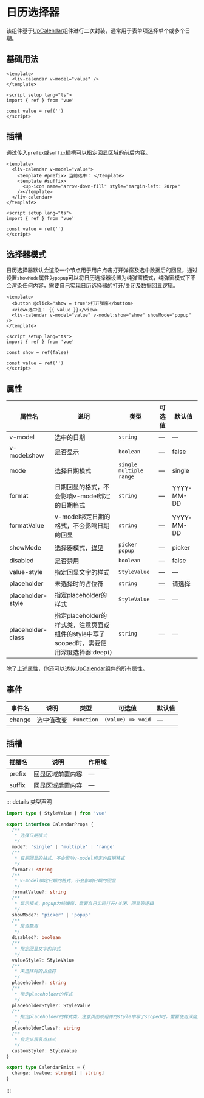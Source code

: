 # 日历选择器

该组件基于[UpCalendar](https://uiadmin.net/uview-plus/components/calendar.html)组件进行二次封装，通常用于表单项选择单个或多个日期。

## 基础用法

```vue
<template>
  <liv-calendar v-model="value" />
</template>

<script setup lang="ts">
import { ref } from 'vue'

const value = ref('')
</script>
```

## 插槽

通过传入`prefix`或`suffix`插槽可以指定回显区域的前后内容。

```vue
<template>
  <liv-calendar v-model="value">
    <template #prefix> 当前选中： </template>
    <template #suffix>
      <up-icon name="arrow-down-fill" style="margin-left: 20rpx"
    /></template>
  </liv-calendar>
</template>

<script setup lang="ts">
import { ref } from 'vue'

const value = ref('')
</script>
```

## 选择器模式

日历选择器默认会渲染一个节点用于用户点击打开弹窗及选中数据后的回显，通过设置`showMode`属性为`popup`可以将日历选择器设置为纯弹窗模式，纯弹窗模式下不会渲染任何内容，需要自己实现日历选择器的打开/关闭及数据回显逻辑。

```vue
<template>
  <button @click="show = true">打开弹窗</button>
  <view>选中值： {{ value }}</view>
  <liv-calendar v-model="value" v-model:show="show" showMode="popup" />
</template>

<script setup lang="ts">
import { ref } from 'vue'

const show = ref(false)

const value = ref('')
</script>
```

## 属性

| 属性名            | 说明                                                                                    | 类型                        | 可选值 | 默认值     |
| ----------------- | --------------------------------------------------------------------------------------- | --------------------------- | ------ | ---------- |
| v-model           | 选中的日期                                                                              | `string`                    | —      | —          |
| v-model:show      | 是否显示                                                                                | `boolean`                   | —      | false      |
| mode              | 选择日期模式                                                                            | `single` `multiple` `range` | —      | single     |
| format            | 日期回显的格式，不会影响v-model绑定的日期格式                                           | `string`                    | —      | YYYY-MM-DD |
| formatValue       | v-model绑定日期的格式，不会影响日期的回显                                               | `string`                    | —      | YYYY-MM-DD |
| showMode          | 选择器模式，[详见](#选择器模式)                                                         | `picker` `popup`            | —      | picker     |
| disabled          | 是否禁用                                                                                | `boolean`                   | —      | false      |
| value-style       | 指定回显文字的样式                                                                      | `StyleValue`                | —      | —          |
| placeholder       | 未选择时的占位符                                                                        | `string`                    | —      | 请选择     |
| placeholder-style | 指定placeholder的样式                                                                   | `StyleValue`                | —      | —          |
| placeholder-class | 指定placeholder的样式类，注意页面或组件的style中写了scoped时，需要使用深度选择器:deep() | `string`                    | —      | —          |

除了上述属性，你还可以透传[UpCalendar](https://uiadmin.net/uview-plus/components/calendar.html#props)组件的所有属性。

## 事件

| 事件名 | 说明       | 类型       | 可选值            | 默认值 |
| ------ | ---------- | ---------- | ----------------- | ------ |
| change | 选中值改变 | `Function` | `(value) => void` | —      |

## 插槽

| 插槽名 | 说明             | 作用域 |
| ------ | ---------------- | ------ |
| prefix | 回显区域前置内容 | —      |
| suffix | 回显区域后置内容 | —      |

::: details 类型声明

```ts
import type { StyleValue } from 'vue'

export interface CalendarProps {
  /**
   * 选择日期模式
   */
  mode?: 'single' | 'multiple' | 'range'
  /**
   * 日期回显的格式，不会影响v-model绑定的日期格式
   */
  format?: string
  /**
   * v-model绑定日期的格式，不会影响日期的回显
   */
  formatValue?: string
  /**
   * 显示模式，popup为纯弹窗，需要自己实现打开/关闭、回显等逻辑
   */
  showMode?: 'picker' | 'popup'
  /**
   * 是否禁用
   */
  disabled?: boolean
  /**
   * 指定回显文字的样式
   */
  valueStyle?: StyleValue
  /**
   * 未选择时的占位符
   */
  placeholder?: string
  /**
   * 指定placeholder的样式
   */
  placeholderStyle?: StyleValue
  /**
   * 指定placeholder的样式类，注意页面或组件的style中写了scoped时，需要使用深度选择器:deep()
   */
  placeholderClass?: string
  /**
   * 自定义根节点样式
   */
  customStyle?: StyleValue
}

export type CalendarEmits = {
  change: [value: string[] | string]
}
```

:::
